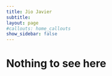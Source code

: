 ```yaml
---
title: Jio Javier
subtitle:
layout: page
#callouts: home_callouts
show_sidebar: false
---
```


# Nothing to see here
